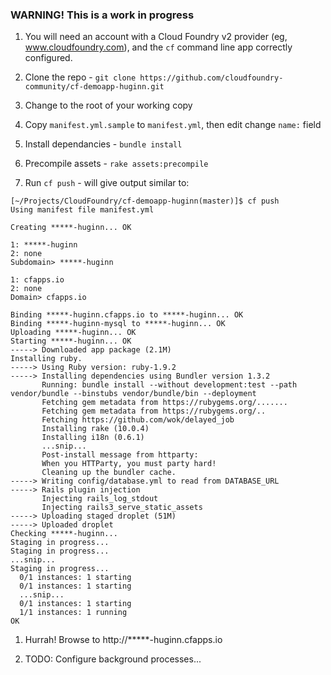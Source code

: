 ### WARNING!  This is a work in progress ####

1. You will need an account with a Cloud Foundry v2 provider (eg, www.cloudfoundry.com), and the `cf` command line app correctly configured.

1. Clone the repo - `git clone https://github.com/cloudfoundry-community/cf-demoapp-huginn.git`

1. Change to the root of your working copy
1. Copy `manifest.yml.sample` to `manifest.yml`, then edit change `name:` field
1. Install dependancies - `bundle install`
1. Precompile assets - `rake assets:precompile`
1. Run `cf push` - will give output similar to:

```
[~/Projects/CloudFoundry/cf-demoapp-huginn(master)]$ cf push
Using manifest file manifest.yml

Creating *****-huginn... OK

1: *****-huginn
2: none
Subdomain> *****-huginn

1: cfapps.io
2: none
Domain> cfapps.io

Binding *****-huginn.cfapps.io to *****-huginn... OK
Binding *****-huginn-mysql to *****-huginn... OK
Uploading *****-huginn... OK
Starting *****-huginn... OK
-----> Downloaded app package (2.1M)
Installing ruby.
-----> Using Ruby version: ruby-1.9.2
-----> Installing dependencies using Bundler version 1.3.2
       Running: bundle install --without development:test --path vendor/bundle --binstubs vendor/bundle/bin --deployment
       Fetching gem metadata from https://rubygems.org/.......
       Fetching gem metadata from https://rubygems.org/..
       Fetching https://github.com/wok/delayed_job
       Installing rake (10.0.4)
       Installing i18n (0.6.1)
       ...snip...
       Post-install message from httparty:
       When you HTTParty, you must party hard!
       Cleaning up the bundler cache.
-----> Writing config/database.yml to read from DATABASE_URL
-----> Rails plugin injection
       Injecting rails_log_stdout
       Injecting rails3_serve_static_assets
-----> Uploading staged droplet (51M)
-----> Uploaded droplet
Checking *****-huginn...
Staging in progress...
Staging in progress...
...snip...
Staging in progress...
  0/1 instances: 1 starting
  0/1 instances: 1 starting
  ...snip...
  0/1 instances: 1 starting
  1/1 instances: 1 running
OK
```
1. Hurrah! Browse to http://*****-huginn.cfapps.io

1. TODO: Configure background processes...
